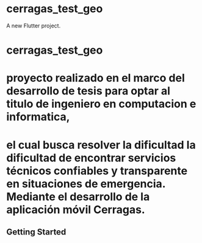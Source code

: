 # cerragas_test_geo

A new Flutter project.
# cerragas_test_geo

# proyecto realizado en el marco del desarrollo de tesis para optar al titulo de ingeniero en computacion e informatica, 
# el cual busca resolver la dificultad la dificultad de encontrar servicios técnicos confiables y transparente en situaciones de emergencia. Mediante el desarrollo de la aplicación móvil Cerragas.

## Getting Started


